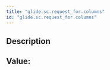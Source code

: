 ```yaml
---
title: "glide.sc.request_for.columns"
id: "glide.sc.request_for.columns"
---
```

## Description



## Value: 
```

```
